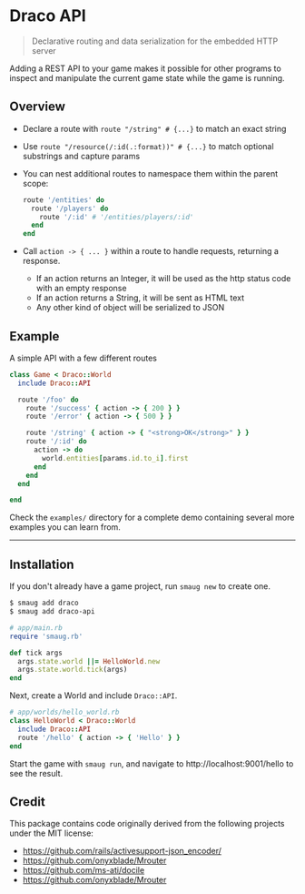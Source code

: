 # Draco API

> Declarative routing and data serialization for the embedded HTTP server

Adding a REST API to your game makes it possible for other programs to inspect and manipulate the current game state while the game is running.

## Overview

* Declare a route with `route "/string" # {...}` to match an exact string
* Use `route "/resource(/:id(.:format))" # {...}` to match optional substrings and capture params
* You can nest additional routes to namespace them within the parent scope:

    ```ruby
    route '/entities' do
      route '/players' do
        route '/:id' # '/entities/players/:id'
      end
    end
    ```
* Call `action -> { ... }` within a route to handle requests, returning a response.
  * If an action returns an Integer, it will be used as the http status code with an empty response
  * If an action returns a String, it will be sent as HTML text
  * Any other kind of object will be serialized to JSON

## Example

A simple API with a few different routes

```ruby
class Game < Draco::World
  include Draco::API

  route '/foo' do
    route '/success' { action -> { 200 } }
    route '/error' { action -> { 500 } }

    route '/string' { action -> { "<strong>OK</strong>" } }
    route '/:id' do
      action -> do
        world.entities[params.id.to_i].first
      end
    end
  end

end
```

Check the `examples/` directory for a complete demo containing several more examples you can learn from.

---

## Installation

If you don't already have a game project, run `smaug new` to create one.

```bash
$ smaug add draco
$ smaug add draco-api
```


```ruby
# app/main.rb
require 'smaug.rb'

def tick args
  args.state.world ||= HelloWorld.new
  args.state.world.tick(args)
end
```

Next, create a World and include `Draco::API`.

```ruby
# app/worlds/hello_world.rb
class HelloWorld < Draco::World
  include Draco::API
  route '/hello' { action -> { 'Hello' } }
end
```

Start the game with `smaug run`, and navigate to http://localhost:9001/hello to see the result.

## Credit

This package contains code originally derived from the following projects under the MIT license:

* https://github.com/rails/activesupport-json_encoder/
* https://github.com/onyxblade/Mrouter
* https://github.com/ms-ati/docile
* https://github.com/onyxblade/Mrouter
